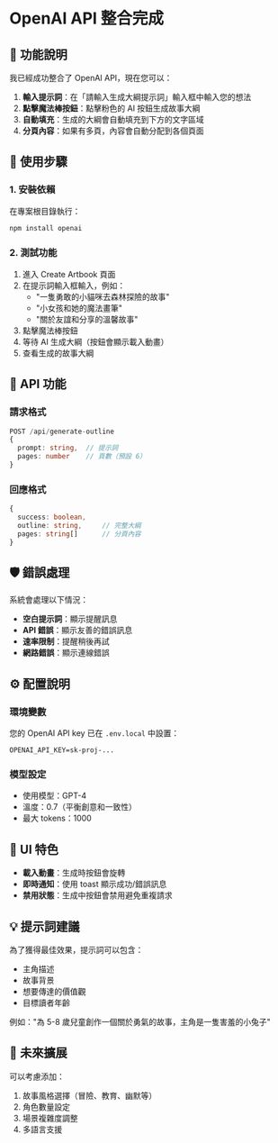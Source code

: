 # OpenAI API 整合完成

## 🎯 功能說明

我已經成功整合了 OpenAI API，現在您可以：

1. **輸入提示詞**：在「請輸入生成大綱提示詞」輸入框中輸入您的想法
2. **點擊魔法棒按鈕**：點擊粉色的 AI 按鈕生成故事大綱
3. **自動填充**：生成的大綱會自動填充到下方的文字區域
4. **分頁內容**：如果有多頁，內容會自動分配到各個頁面

## 🚀 使用步驟

### 1. 安裝依賴
在專案根目錄執行：
```bash
npm install openai
```

### 2. 測試功能
1. 進入 Create Artbook 頁面
2. 在提示詞輸入框輸入，例如：
   - "一隻勇敢的小貓咪去森林探險的故事"
   - "小女孩和她的魔法畫筆"
   - "關於友誼和分享的溫馨故事"
3. 點擊魔法棒按鈕
4. 等待 AI 生成大綱（按鈕會顯示載入動畫）
5. 查看生成的故事大綱

## 📝 API 功能

### 請求格式
```typescript
POST /api/generate-outline
{
  prompt: string,  // 提示詞
  pages: number    // 頁數（預設 6）
}
```

### 回應格式
```typescript
{
  success: boolean,
  outline: string,     // 完整大綱
  pages: string[]      // 分頁內容
}
```

## 🛡️ 錯誤處理

系統會處理以下情況：
- **空白提示詞**：顯示提醒訊息
- **API 錯誤**：顯示友善的錯誤訊息
- **速率限制**：提醒稍後再試
- **網路錯誤**：顯示連線錯誤

## ⚙️ 配置說明

### 環境變數
您的 OpenAI API key 已在 `.env.local` 中設置：
```
OPENAI_API_KEY=sk-proj-...
```

### 模型設定
- 使用模型：GPT-4
- 溫度：0.7（平衡創意和一致性）
- 最大 tokens：1000

## 🎨 UI 特色

- **載入動畫**：生成時按鈕會旋轉
- **即時通知**：使用 toast 顯示成功/錯誤訊息
- **禁用狀態**：生成中按鈕會禁用避免重複請求

## 💡 提示詞建議

為了獲得最佳效果，提示詞可以包含：
- 主角描述
- 故事背景
- 想要傳達的價值觀
- 目標讀者年齡

例如："為 5-8 歲兒童創作一個關於勇氣的故事，主角是一隻害羞的小兔子"

## 🔮 未來擴展

可以考慮添加：
1. 故事風格選擇（冒險、教育、幽默等）
2. 角色數量設定
3. 場景複雜度調整
4. 多語言支援
